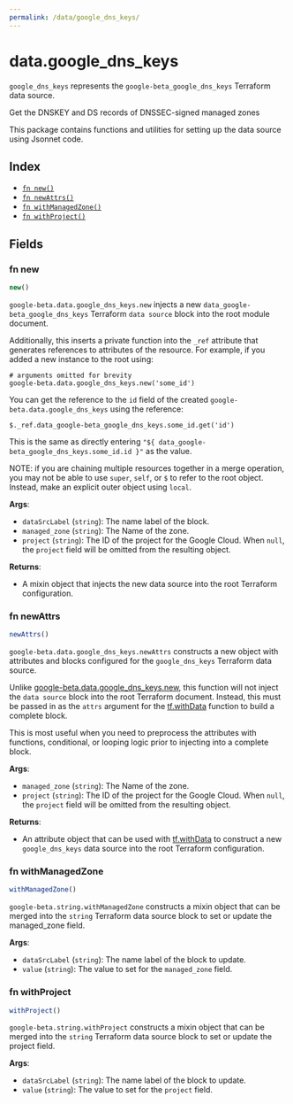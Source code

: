 ```yaml
---
permalink: /data/google_dns_keys/
---
```


# data.google_dns_keys

`google_dns_keys` represents the `google-beta_google_dns_keys` Terraform data source.

Get the DNSKEY and DS records of DNSSEC-signed managed zones

This package contains functions and utilities for setting up the data source using Jsonnet code.


## Index

* [`fn new()`](#fn-new)
* [`fn newAttrs()`](#fn-newattrs)
* [`fn withManagedZone()`](#fn-withmanagedzone)
* [`fn withProject()`](#fn-withproject)

## Fields

### fn new

```ts
new()
```


`google-beta.data.google_dns_keys.new` injects a new `data_google-beta_google_dns_keys` Terraform `data source`
block into the root module document.

Additionally, this inserts a private function into the `_ref` attribute that generates references to attributes of the
resource. For example, if you added a new instance to the root using:

    # arguments omitted for brevity
    google-beta.data.google_dns_keys.new('some_id')

You can get the reference to the `id` field of the created `google-beta.data.google_dns_keys` using the reference:

    $._ref.data_google-beta_google_dns_keys.some_id.get('id')

This is the same as directly entering `"${ data_google-beta_google_dns_keys.some_id.id }"` as the value.

NOTE: if you are chaining multiple resources together in a merge operation, you may not be able to use `super`, `self`,
or `$` to refer to the root object. Instead, make an explicit outer object using `local`.

**Args**:
  - `dataSrcLabel` (`string`): The name label of the block.
  - `managed_zone` (`string`): The Name of the zone.
  - `project` (`string`): The ID of the project for the Google Cloud. When `null`, the `project` field will be omitted from the resulting object.

**Returns**:
- A mixin object that injects the new data source into the root Terraform configuration.


### fn newAttrs

```ts
newAttrs()
```


`google-beta.data.google_dns_keys.newAttrs` constructs a new object with attributes and blocks configured for the `google_dns_keys`
Terraform data source.

Unlike [google-beta.data.google_dns_keys.new](#fn-new), this function will not inject the `data source`
block into the root Terraform document. Instead, this must be passed in as the `attrs` argument for the
[tf.withData](https://github.com/tf-libsonnet/core/tree/main/docs#fn-withdata) function to build a complete block.

This is most useful when you need to preprocess the attributes with functions, conditional, or looping logic prior to
injecting into a complete block.

**Args**:
  - `managed_zone` (`string`): The Name of the zone.
  - `project` (`string`): The ID of the project for the Google Cloud. When `null`, the `project` field will be omitted from the resulting object.

**Returns**:
  - An attribute object that can be used with [tf.withData](https://github.com/tf-libsonnet/core/tree/main/docs#fn-withdata) to construct a new `google_dns_keys` data source into the root Terraform configuration.


### fn withManagedZone

```ts
withManagedZone()
```

`google-beta.string.withManagedZone` constructs a mixin object that can be merged into the `string`
Terraform data source block to set or update the managed_zone field.



**Args**:
  - `dataSrcLabel` (`string`): The name label of the block to update.
  - `value` (`string`): The value to set for the `managed_zone` field.


### fn withProject

```ts
withProject()
```

`google-beta.string.withProject` constructs a mixin object that can be merged into the `string`
Terraform data source block to set or update the project field.



**Args**:
  - `dataSrcLabel` (`string`): The name label of the block to update.
  - `value` (`string`): The value to set for the `project` field.
